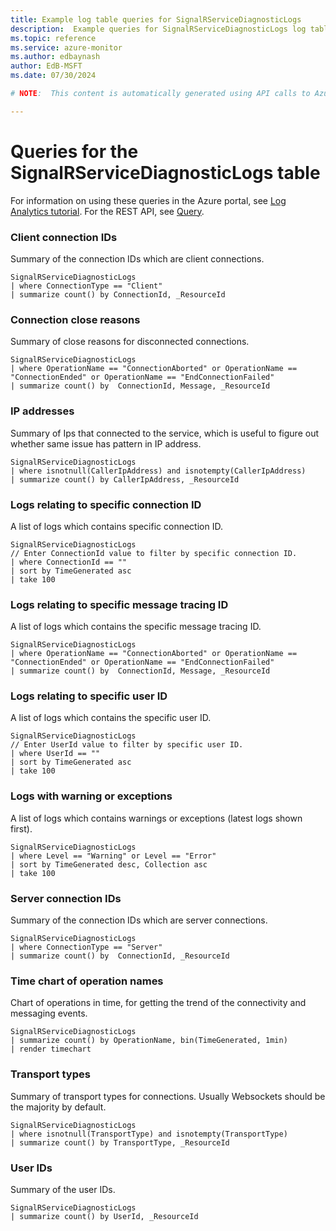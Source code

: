 ```yaml
---
title: Example log table queries for SignalRServiceDiagnosticLogs
description:  Example queries for SignalRServiceDiagnosticLogs log table
ms.topic: reference
ms.service: azure-monitor
ms.author: edbaynash
author: EdB-MSFT
ms.date: 07/30/2024

# NOTE:  This content is automatically generated using API calls to Azure. Any edits made on these files will be overwritten in the next run of the script. 

---
```


# Queries for the SignalRServiceDiagnosticLogs table

For information on using these queries in the Azure portal, see [Log Analytics tutorial](/azure/azure-monitor/logs/log-analytics-tutorial). For the REST API, see [Query](/rest/api/loganalytics/query).


### Client connection IDs  


Summary of the connection IDs which are client connections.  

```query
SignalRServiceDiagnosticLogs
| where ConnectionType == "Client"
| summarize count() by ConnectionId, _ResourceId
```



### Connection close reasons  


Summary of close reasons for disconnected connections.  

```query
SignalRServiceDiagnosticLogs
| where OperationName == "ConnectionAborted" or OperationName == "ConnectionEnded" or OperationName == "EndConnectionFailed"
| summarize count() by  ConnectionId, Message, _ResourceId
```



### IP addresses  


Summary of Ips that connected to the service, which is useful to figure out whether same issue has pattern in  IP address.  

```query
SignalRServiceDiagnosticLogs
| where isnotnull(CallerIpAddress) and isnotempty(CallerIpAddress)
| summarize count() by CallerIpAddress, _ResourceId
```



### Logs relating to specific connection ID  


A list of logs which contains specific connection ID.  

```query
SignalRServiceDiagnosticLogs
// Enter ConnectionId value to filter by specific connection ID.
| where ConnectionId == ""
| sort by TimeGenerated asc
| take 100
```



### Logs relating to specific message tracing ID  


A list of logs which contains the specific message tracing ID.  

```query
SignalRServiceDiagnosticLogs
| where OperationName == "ConnectionAborted" or OperationName == "ConnectionEnded" or OperationName == "EndConnectionFailed"
| summarize count() by  ConnectionId, Message, _ResourceId
```



### Logs relating to specific user ID  


A list of logs which contains the specific user ID.  

```query
SignalRServiceDiagnosticLogs
// Enter UserId value to filter by specific user ID.
| where UserId == ""
| sort by TimeGenerated asc
| take 100
```



### Logs with warning or exceptions  


A list of logs which contains warnings or exceptions (latest logs shown first).   

```query
SignalRServiceDiagnosticLogs
| where Level == "Warning" or Level == "Error"
| sort by TimeGenerated desc, Collection asc
| take 100
```



### Server connection IDs  


Summary of the connection IDs which are server connections.  

```query
SignalRServiceDiagnosticLogs
| where ConnectionType == "Server"
| summarize count() by  ConnectionId, _ResourceId
```



### Time chart of operation names  


Chart of operations in time, for getting the trend of the connectivity and messaging events.  

```query
SignalRServiceDiagnosticLogs
| summarize count() by OperationName, bin(TimeGenerated, 1min)
| render timechart
```



### Transport types  


Summary of transport types for connections. Usually Websockets should be the majority by default.  

```query
SignalRServiceDiagnosticLogs
| where isnotnull(TransportType) and isnotempty(TransportType)
| summarize count() by TransportType, _ResourceId
```



### User IDs  


Summary of the user IDs.  

```query
SignalRServiceDiagnosticLogs
| summarize count() by UserId, _ResourceId
```

